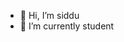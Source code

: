 - 👋 Hi, I’m siddu
- 🌱 I’m currently student
<!---
garlapatisiddu/garlapatisiddu is a ✨ special ✨ repository because its `README.md` (this file) appears on your GitHub profile.
You can click the Preview link to take a look at your changes.
--->
